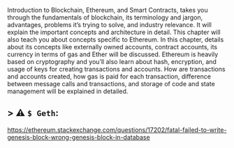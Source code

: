 Introduction to Blockchain, Ethereum, and Smart Contracts, takes you through the fundamentals of blockchain, its terminology and jargon, advantages, problems it’s trying to solve, and industry relevance. It will explain the important concepts and architecture in detail. This chapter will also teach you about concepts specific to Ethereum. In this chapter, details about its concepts like externally owned accounts, contract accounts, its currency in terms of gas and Ether will be discussed. Ethereum is heavily based on cryptography and you’ll also learn about hash, encryption, and usage of keys for creating transactions and accounts. How are transactions and accounts created, how gas is paid for each transaction, difference between message calls and transactions, and storage of code and state management will be explained in detailed.

## > :warning: **`$ Geth`**:

https://ethereum.stackexchange.com/questions/17202/fatal-failed-to-write-genesis-block-wrong-genesis-block-in-database
